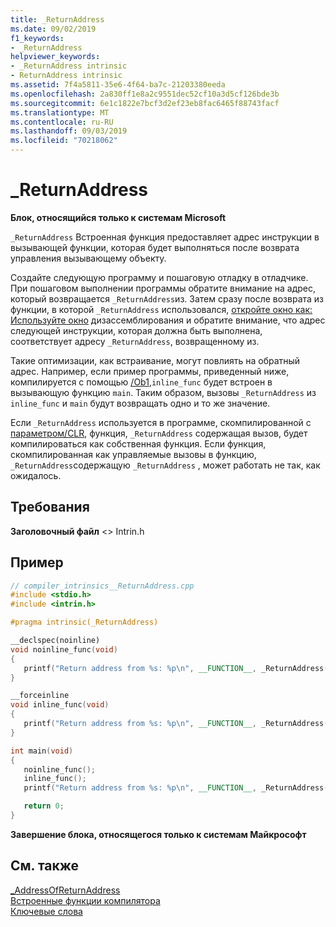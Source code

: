 ```yaml
---
title: _ReturnAddress
ms.date: 09/02/2019
f1_keywords:
- _ReturnAddress
helpviewer_keywords:
- _ReturnAddress intrinsic
- ReturnAddress intrinsic
ms.assetid: 7f4a5811-35e6-4f64-ba7c-21203380eeda
ms.openlocfilehash: 2a830ff1e8a2c9551dec52cf10a3d5cf126bde3b
ms.sourcegitcommit: 6e1c1822e7bcf3d2ef23eb8fac6465f88743facf
ms.translationtype: MT
ms.contentlocale: ru-RU
ms.lasthandoff: 09/03/2019
ms.locfileid: "70218062"
---
```

# <a name="_returnaddress"></a>_ReturnAddress

**Блок, относящийся только к системам Microsoft**

`_ReturnAddress` Встроенная функция предоставляет адрес инструкции в вызывающей функции, которая будет выполняться после возврата управления вызывающему объекту.

Создайте следующую программу и пошаговую отладку в отладчике. При пошаговом выполнении программы обратите внимание на адрес, который возвращается `_ReturnAddress`из. Затем сразу после возврата из функции, в которой `_ReturnAddress` использовался, [откройте окно как: Используйте окно](/visualstudio/debugger/how-to-use-the-disassembly-window) дизассемблирования и обратите внимание, что адрес следующей инструкции, которая должна быть выполнена, соответствует адресу `_ReturnAddress`, возвращенному из.

Такие оптимизации, как встраивание, могут повлиять на обратный адрес. Например, если пример программы, приведенный ниже, компилируется с помощью [/Ob1](../build/reference/ob-inline-function-expansion.md),`inline_func` будет встроен в вызывающую функцию `main`. Таким образом, вызовы `_ReturnAddress` из `inline_func` и `main` будут возвращать одно и то же значение.

Если `_ReturnAddress` используется в программе, скомпилированной с [параметром/CLR](../build/reference/clr-common-language-runtime-compilation.md), функция, `_ReturnAddress` содержащая вызов, будет компилироваться как собственная функция. Если функция, скомпилированная как управляемые вызовы в функцию, `_ReturnAddress`содержащую `_ReturnAddress` , может работать не так, как ожидалось.

## <a name="requirements"></a>Требования

**Заголовочный файл** \<> Intrin.h

## <a name="example"></a>Пример

```cpp
// compiler_intrinsics__ReturnAddress.cpp
#include <stdio.h>
#include <intrin.h>

#pragma intrinsic(_ReturnAddress)

__declspec(noinline)
void noinline_func(void)
{
   printf("Return address from %s: %p\n", __FUNCTION__, _ReturnAddress());
}

__forceinline
void inline_func(void)
{
   printf("Return address from %s: %p\n", __FUNCTION__, _ReturnAddress());
}

int main(void)
{
   noinline_func();
   inline_func();
   printf("Return address from %s: %p\n", __FUNCTION__, _ReturnAddress());

   return 0;
}
```

**Завершение блока, относящегося только к системам Майкрософт**

## <a name="see-also"></a>См. также

[_AddressOfReturnAddress](../intrinsics/addressofreturnaddress.md)\
[Встроенные функции компилятора](../intrinsics/compiler-intrinsics.md)\
[Ключевые слова](../cpp/keywords-cpp.md)
